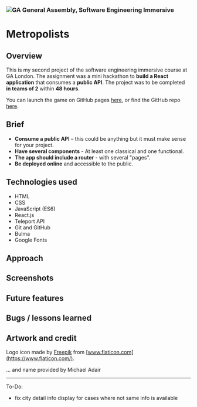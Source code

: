 
### ![GA](https://cloud.githubusercontent.com/assets/40461/8183776/469f976e-1432-11e5-8199-6ac91363302b.png) General Assembly, Software Engineering Immersive
# Metropolists

## Overview

This is my second project of the software engineering immersive course at GA London. The assignment was a mini hackathon to **build a React application** that consumes a **public API**. The project was to be completed **in teams of 2** within **48 hours**.



You can launch the game on GitHub pages [here](https://katheich.github.io/metropolists/), or find the GitHub repo [here](https://github.com/katheich/metropolists).

## Brief
- **Consume a public API** – this could be anything but it must make sense for your project.
- **Have several components** - At least one classical and one functional.
- **The app should include a router** - with several "pages".
- **Be deployed online** and accessible to the public.

## Technologies used
- HTML
- CSS
- JavaScript (ES6)
- React.js
- Teleport API
- Git and GitHub
- Bulma
- Google Fonts

## Approach

## Screenshots

## Future features

## Bugs / lessons learned

## Artwork and credit

Logo icon made by [Freepik](https://www.freepik.com/) from [www.flaticon.com](https://www.flaticon.com/).

... and name provided by Michael Adair



---

To-Do:
- fix city detail info display for cases where not same info is available
